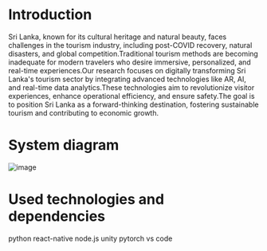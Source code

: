 # Introduction 

Sri Lanka, known for its cultural heritage and natural beauty, faces challenges in the tourism industry, including post-COVID recovery, natural disasters, and global competition.Traditional tourism methods are becoming inadequate for modern travelers who desire immersive, personalized, and real-time experiences.Our research focuses on digitally transforming Sri Lanka's tourism sector by integrating advanced technologies like AR, AI, and real-time data analytics.These technologies aim to revolutionize visitor experiences, enhance operational efficiency, and ensure safety.The goal is to position Sri Lanka as a forward-thinking destination, fostering sustainable tourism and contributing to economic growth.


 # System diagram
![image](https://github.com/user-attachments/assets/04d3899c-f77d-4c7b-8f69-abb69ccc474e)

# Used technologies and dependencies 

python 
react-native
node.js 
unity 
pytorch 
vs code 


